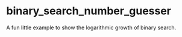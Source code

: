 # binary_search_number_guesser
A fun little example to show the logarithmic growth of binary search. 
